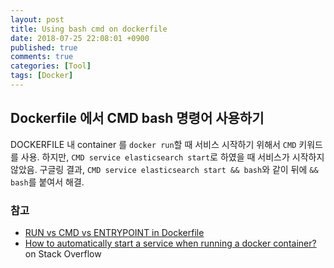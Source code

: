 ```yaml
---
layout: post
title: Using bash cmd on dockerfile 
date: 2018-07-25 22:08:01 +0900
published: true
comments: true
categories: [Tool]
tags: [Docker]
---
```


## Dockerfile 에서 CMD bash 명령어 사용하기 
DOCKERFILE 내 container 를 `docker run`할 때 서비스 시작하기 위해서 `CMD` 키워드를 사용.
하지만, `CMD service elasticsearch start`로 하였을 때 서비스가 시작하지 않았음. 
구글링 결과, `CMD service elasticsearch start && bash`와 같이 뒤에 `&& bash`를 붙여서 해결. 

### 참고
- [RUN vs CMD vs ENTRYPOINT in Dockerfile](http://blog.leocat.kr/notes/2017/01/08/docker-run-vs-cmd-vs-entrypoint)
- [How to automatically start a service when running a docker container?](https://stackoverflow.com/questions/25135897/how-to-automatically-start-a-service-when-running-a-docker-container) on Stack Overflow
